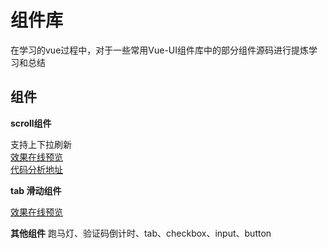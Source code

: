 
# 组件库
 在学习的vue过程中，对于一些常用Vue-UI组件库中的部分组件源码进行提炼学习和总结

## 组件



**scroll组件**

支持上下拉刷新<br>
[效果在线预览](http://112.74.173.191/component/index.html#/test)<br>
[代码分析地址](https://www.jianshu.com/p/9baf9e3aff96)


**tab 滑动组件**

[效果在线预览](http://112.74.173.191/component/index.html#/tab)


**其他组件**
 跑马灯、验证码倒计时、tab、checkbox、input、button

